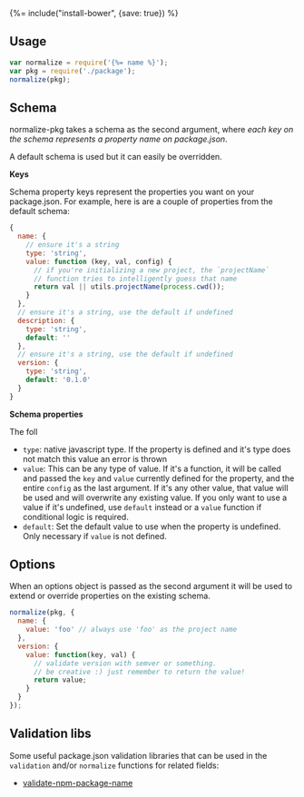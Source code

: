 {%= include("install-bower", {save: true}) %}

## Usage

```js
var normalize = require('{%= name %}');
var pkg = require('./package');
normalize(pkg);
```

## Schema

normalize-pkg takes a schema as the second argument, where _each key on the schema represents a property name on package.json_. 

A default schema is used but it can easily be overridden. 

**Keys**

Schema property keys represent the properties you want on your package.json. For example, here is are a couple of properties from the default schema:

```js
{
  name: {
    // ensure it's a string
    type: 'string',
    value: function (key, val, config) {
      // if you're initializing a new project, the `projectName`
      // function tries to intelligently guess that name
      return val || utils.projectName(process.cwd());
    }
  },
  // ensure it's a string, use the default if undefined
  description: {
    type: 'string',
    default: ''
  },
  // ensure it's a string, use the default if undefined
  version: {
    type: 'string',
    default: '0.1.0'
  }
}
```

**Schema properties**

The foll

- `type`: native javascript type. If the property is defined and it's type does not match this value an error is thrown
- `value`: This can be any type of value. If it's a function, it will be called and passed the `key` and `value` currently defined for the property, and the entire `config` as the last argument. If it's any other value, that value will be used and will overwrite any existing value. If you only want to use a value if it's undefined, use `default` instead or a `value` function if conditional logic is required.
- `default`: Set the default value to use when the property is undefined. Only necessary if `value` is not defined.


## Options

When an options object is passed as the second argument it will be used to extend or override properties on the existing schema. 

```js
normalize(pkg, {
  name: {
    value: 'foo' // always use 'foo' as the project name
  },
  version: {
    value: function(key, val) {
      // validate version with semver or something. 
      // be creative :) just remember to return the value!
      return value;
    }
  }
});
```

## Validation libs

Some useful package.json validation libraries that can be used in the `validation` and/or `normalize` functions for related fields:

* [validate-npm-package-name](https://github.com/npm/validate-npm-package-name)